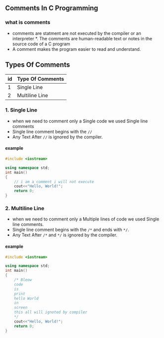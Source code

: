 ## Comments In C Programming

### what is comments
*  comments are statment are not executed by the compiler or an interpreter
*. The comments are human-readable text or notes in the source code of a C program
* A comment makes the program easier to read and understand.

## Types Of Comments

| id | Type Of Comments|
| :- | :-------------- |
|  1 | Single Line     |
|  2 | Multiline Line  |

### 1. Single Line
* when we need to comment only a Single code we used Single line comments
* Single line comment begins with the `//`
* Any Text After `//` is ignored  by the compiler.
#### example 

```cpp
#include <iostream>

using namespace std;
int main()
{
    // i am a comment i will not execute
    cout<<"Hello, World!";
    return 0;
}
```

### 2. Multiline Line
* when we need to comment only a Multiple lines of code we used Single line comments.
* Single line comment begins with the `/*` and ends with `*/`.
* Any Text After `/*` and `*/` is ignored  by the compiler.
#### example 

```cpp
#include <iostream>

using namespace std;
int main()
{
    /* Bleow
    code
    is 
    print
    hello World
    in 
    screen 
    this all will ignoted by compiler
    */
    cout<<"Hello, World!";
    return 0;
}
```